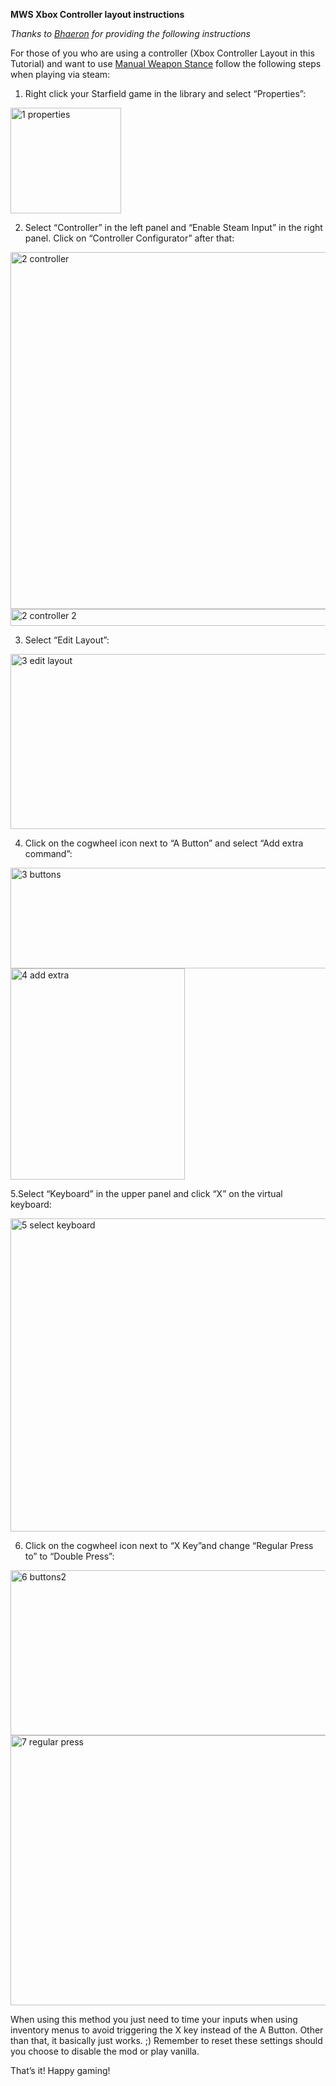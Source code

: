 **MWS Xbox Controller layout instructions**

*Thanks to [Bhaeron](https://next.nexusmods.com/profile/Bhaeron?gameId=4187) for providing the following instructions*

For those of you who are using a controller (Xbox Controller Layout in this Tutorial) and want to use [Manual Weapon Stance](https://www.nexusmods.com/starfield/mods/13627) follow the following steps when playing via steam:

1. Right click your Starfield game in the library and select “Properties”:

<img width="177" height="169" alt="1 properties" src="https://github.com/user-attachments/assets/582d668b-959c-4704-a1d6-4d532bccc3e1" />

2. Select “Controller” in the left panel and “Enable Steam Input” in the right panel. Click on “Controller Configurator” after that:

<img width="800" height="571" alt="2 controller" src="https://github.com/user-attachments/assets/630709eb-3839-4425-9def-6ea34e6fe4af" />
<img width="508" height="27" alt="2 controller 2" src="https://github.com/user-attachments/assets/fe317530-37e9-4e8a-8d52-34e55f2b3f5f" />

3. Select “Edit Layout”:

<img width="800" height="280" alt="3 edit layout" src="https://github.com/user-attachments/assets/725d542a-2502-4622-9f88-b617a2d68cbf" />

4. Click on the cogwheel icon next to “A Button” and select “Add extra command”:

<img width="800" height="161" alt="3 buttons" src="https://github.com/user-attachments/assets/c462af61-2629-48c7-a7c6-292a07ddea39" />
<img width="279" height="338" alt="4 add extra" src="https://github.com/user-attachments/assets/6be3f2c8-2b11-441a-88c2-eb31cfc0d38d" />

5.Select “Keyboard” in the upper panel and click “X” on the virtual keyboard:

<img width="800" height="501" alt="5 select keyboard" src="https://github.com/user-attachments/assets/77bf6b4f-e020-42ee-8a83-6fd540a6d40f" />

6. Click on the cogwheel icon next to “X Key”and change “Regular Press to” to “Double Press”:

<img width="800" height="264" alt="6 buttons2" src="https://github.com/user-attachments/assets/a8748850-105c-4acb-a063-483eea3d5a35" />
<img width="562" height="432" alt="7 regular press" src="https://github.com/user-attachments/assets/7827567b-fafd-4eeb-9008-252e64a1ff0b" />

When using this method you just need to time your inputs when using inventory menus to avoid triggering the X key instead of the A Button. Other than that, it basically just works. ;) Remember to reset these settings should you choose to disable the mod or play vanilla.


That’s it! Happy gaming!

